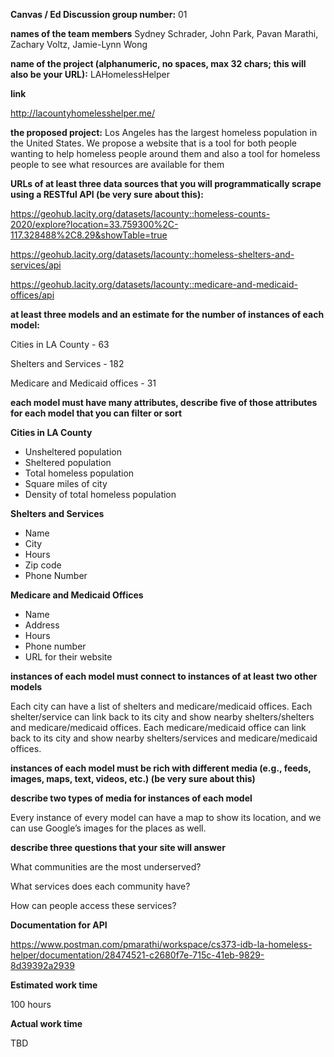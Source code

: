 **Canvas / Ed Discussion group number:** 01  

**names of the team members** Sydney Schrader, John Park, Pavan Marathi, Zachary Voltz, Jamie-Lynn Wong  

**name of the project (alphanumeric, no spaces, max 32 chars; this will also be your URL):** LAHomelessHelper

**link**

http://lacountyhomelesshelper.me/

**the proposed project:** Los Angeles has the largest homeless population in the United States. We propose a website that is a tool for both  people wanting to help homeless people around them and also a tool for homeless people to see what resources are available for them   

**URLs of at least three data sources that you will programmatically scrape using a RESTful API (be very sure about this):**

https://geohub.lacity.org/datasets/lacounty::homeless-counts-2020/explore?location=33.759300%2C-117.328488%2C8.29&showTable=true

https://geohub.lacity.org/datasets/lacounty::homeless-shelters-and-services/api

https://geohub.lacity.org/datasets/lacounty::medicare-and-medicaid-offices/api  

**at least three models and an estimate for the number of instances of each model:**

Cities in LA County - 63

Shelters and Services - 182

Medicare and Medicaid offices - 31

**each model must have many attributes, describe five of those attributes for each model that you can filter or sort**

**Cities in LA County**

- Unsheltered population
- Sheltered population
- Total homeless population
- Square miles of city
- Density of total homeless population

**Shelters and Services**

- Name
- City
- Hours
- Zip code
- Phone Number

**Medicare and Medicaid Offices**

- Name
- Address
- Hours
- Phone number
- URL for their website

**instances of each model must connect to instances of at least two other models**

Each city can have a list of shelters and medicare/medicaid offices.
Each shelter/service can link back to its city and show nearby shelters/shelters and medicare/medicaid offices.
Each medicare/medicaid office can link back to its city and show nearby shelters/services and medicare/medicaid offices.

**instances of each model must be rich with different media (e.g., feeds, images, maps, text, videos, etc.) (be very sure about this)**

**describe two types of media for instances of each model**

Every instance of every model can have a map to show its location, and we can use Google’s images for the places as well.

**describe three questions that your site will answer**

What communities are the most underserved?

What services does each community have?

How can people access these services?

**Documentation for API**

https://www.postman.com/pmarathi/workspace/cs373-idb-la-homeless-helper/documentation/28474521-c2680f7e-715c-41eb-9829-8d39392a2939

**Estimated work time**

100 hours

**Actual work time**

TBD
